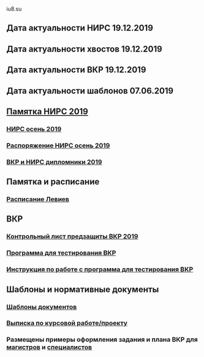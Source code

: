 iu8.su

## Дата актуальности НИРС 19.12.2019
## Дата актуальности хвостов 19.12.2019
## Дата актуальности ВКР 19.12.2019
## Дата актуальности шаблонов 07.06.2019

## [Памятка НИРС 2019](https://github.com/iu8bmstu/iu8bmstu.github.io/raw/master/%D0%9F%D0%B0%D0%BC%D1%8F%D1%82%D0%BA%D0%B0_2019.pdf)
### [НИРС осень 2019](https://github.com/iu8bmstu/iu8bmstu.github.io/raw/master/%D0%9D%D0%98%D0%A0%D0%A1_2019_%D0%BE%D1%81%D0%B5%D0%BD%D1%8C.pdf)
### [Распоряжение НИРС осень 2019](https://github.com/iu8bmstu/iu8bmstu.github.io/raw/master/%D0%A0%D0%B0%D1%81%D0%BF%D0%BE%D1%80%D1%8F%D0%B6%D0%B5%D0%BD%D0%B8%D0%B5_%D0%9D%D0%98%D0%A0%D0%A1_2019_1.pdf)
### [ВКР и НИРС дипломники 2019](https://github.com/iu8bmstu/iu8bmstu.github.io/raw/master/%D0%9D%D0%98%D0%A0%D0%A1_%D0%92%D0%9A%D0%A0_2019_%D0%B2%D0%B5%D1%81%D0%BD%D0%B0.pdf)

## Памятка и расписание
### [Расписание Левиев](https://github.com/iu8bmstu/iu8bmstu.github.io/raw/master/Leviev_2019.pdf)
###

## ВКР 
### [Контрольный лист предзащиты ВКР 2019](https://github.com/iu8bmstu/iu8bmstu.github.io/raw/master/%D0%9A%D0%BE%D0%BD%D1%82%D1%80%D0%BE%D0%BB%D1%8C%D0%BD%D1%8B%D0%B9%20%D0%BB%D0%B8%D1%81%D1%82%20%D0%BF%D1%80%D0%B5%D0%B4%D0%B7%D0%B0%D1%89%D0%B8%D1%82%D1%8B%20%D0%92%D0%9A%D0%A0_2019.pdf)
### [Программа для тестирования ВКР](https://github.com/iu8bmstu/iu8bmstu.github.io/raw/master/TestVkr.exe)
### [Инструкция по работе с программа для тестирования ВКР](https://github.com/iu8bmstu/iu8bmstu.github.io/blob/master/%D0%98%D0%BD%D1%81%D1%82%D1%80%D1%83%D0%BA%D1%86%D0%B8%D1%8F%20%D0%BF%D0%BE%20%D1%80%D0%B0%D0%B1%D0%BE%D1%82%D0%B5%20%D1%81%20%D0%B1%D0%B0%D0%BD%D0%BA%D0%BE%D0%BC%20%D0%92%D0%9A%D0%A0.exe)

## Шаблоны и нормативные документы
### [Шаблоны документов](https://iu8bmstu.github.io/stencil)
### [Выписка по курсовой работе/проекту](https://github.com/iu8bmstu/iu8bmstu.github.io/raw/master/%D0%92%D1%8B%D0%BF%D0%B8%D1%81%D0%BA%D0%B0_%D0%BF%D0%BE%20%D0%9A%D0%A0_%D0%9A%D0%9F_2018.pdf)

### Размещены примеры оформления задания и плана ВКР для [магистров](https://github.com/iu8bmstu/iu8bmstu.github.io/raw/master/%D0%9F%D1%80%D0%B8%D0%BC%D0%B5%D1%80%20-%20%D0%BC%D0%B0%D0%B3%D0%B8%D1%81%D1%82%D1%80%D1%8B-2018.pdf) и [специалистов](https://github.com/iu8bmstu/iu8bmstu.github.io/raw/master/%D0%9F%D1%80%D0%B8%D0%BC%D0%B5%D1%80%20-%20%D1%81%D0%BF%D0%B5%D1%86%D0%B8%D0%B0%D0%BB%D0%B8%D1%82%D0%B5%D1%82-2018.pdf)